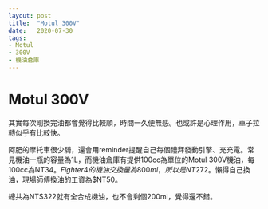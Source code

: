 ```yaml
---
layout: post
title:  "Motul 300V"
date:   2020-07-30
tags:
- Motul
- 300V
- 機油倉庫
---
```

# Motul 300V

其實每次剛換完油都會覺得比較順，時間一久便無感。也或許是心理作用，車子拉轉似乎有比較快。

阿肥的摩托車很少騎，還會用reminder提醒自己每個禮拜發動引擎、充充電。常見機油一瓶的容量為1L，而機油倉庫有提供100cc為單位的Motul 300V機油，每100cc為NT$34。Fighter4的機油交換量為800ml，所以是NT$272。懶得自己換油，現場師傅換油的工資為$NT50。

總共為NT$322就有全合成機油，也不會剩個200ml，覺得還不錯。